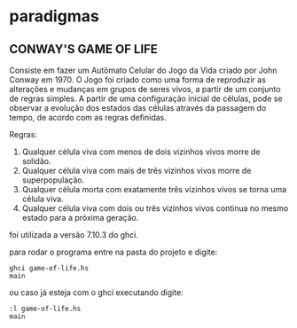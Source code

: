 # paradigmas

## CONWAY'S GAME OF LIFE

Consiste em fazer um Autômato Celular do Jogo da Vida criado por John Conway em 1970.
O Jogo foi criado como uma forma de reproduzir as alterações e mudanças em grupos de seres vivos, a partir de um conjunto de regras simples. A partir de uma configuração inicial de células, pode se observar a evolução dos estados das células através da passagem do tempo, de acordo com as regras definidas.

Regras:
1) Qualquer célula viva com menos de dois vizinhos vivos morre de solidão.
2) Qualquer célula viva com mais de três vizinhos vivos morre de superpopulação.
3) Qualquer célula morta com exatamente três vizinhos vivos se torna uma célula viva.
4) Qualquer célula viva com dois ou três vizinhos vivos continua no mesmo estado para a próxima geração.

foi utilizada a versão 7.10.3 do ghci.

para rodar o programa entre na pasta do projeto e digite:

    ghci game-of-life.hs
    main

ou caso já esteja com o ghci executando digite:

    :l game-of-life.hs
    main


